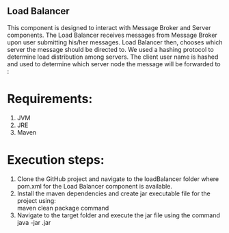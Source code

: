 ## Load Balancer

This component is designed to interact with Message Broker and Server components. 
The Load Balancer receives messages from Message Broker upon user submitting his/her messages. Load Balancer then, chooses which server the message should be directed to. We used a hashing protocol to determine load distribution among servers. The client user name is hashed and used to determine which server node the message will be forwarded to :

# Requirements:
1. JVM
2. JRE
3. Maven 

# Execution steps:
1. Clone the GitHub project and navigate to the loadBalancer folder where pom.xml for the Load Balancer component is available.
2. Install the maven dependencies and create jar executable file for the project using: <br>
    maven clean package command
3. Navigate to the target folder and execute the jar file using the command <br>
    java -jar <name-of-jar-file>.jar

